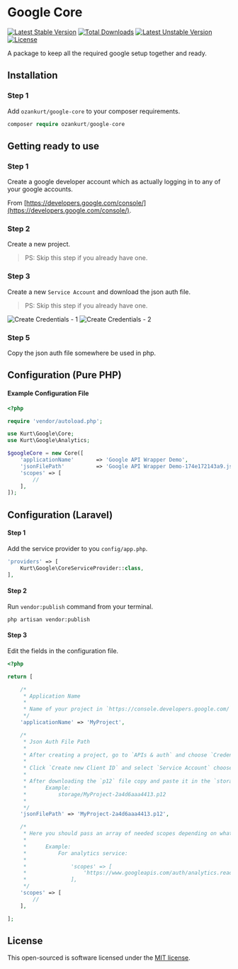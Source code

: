 # Google Core

[![Latest Stable Version](https://poser.pugx.org/ozankurt/google-core/v/stable)](https://packagist.org/packages/ozankurt/google-core) [![Total Downloads](https://poser.pugx.org/ozankurt/google-core/downloads)](https://packagist.org/packages/ozankurt/google-core) [![Latest Unstable Version](https://poser.pugx.org/ozankurt/google-core/v/unstable)](https://packagist.org/packages/ozankurt/google-core) [![License](https://poser.pugx.org/ozankurt/google-core/license)](https://packagist.org/packages/ozankurt/google-core)

A package to keep all the required google setup together and ready.

## Installation

### Step 1
Add `ozankurt/google-core` to your composer requirements.

```php
composer require ozankurt/google-core
```

## Getting ready to use

### Step 1

Create a google developer account which as actually logging in to any of your google accounts.

From [https://developers.google.com/console/](https://developers.google.com/console/).

### Step 2

Create a new project.

> PS: Skip this step if you already have one.

### Step 3

Create a new `Service Account` and download the json auth file.

> PS: Skip this step if you already have one.

![Create Credentials - 1](http://i.imgur.com/cq5faRV.png)
![Create Credentials - 2](http://i.imgur.com/3SKns9X.png)

### Step 5

Copy the json auth file somewhere be used in php.

## Configuration (Pure PHP)

#### Example Configuration File

```php
<?php

require 'vendor/autoload.php';

use Kurt\Google\Core;
use Kurt\Google\Analytics;

$googleCore = new Core([
    'applicationName'       => 'Google API Wrapper Demo',
    'jsonFilePath'          => 'Google API Wrapper Demo-174e172143a9.json',
    'scopes' => [
        // 
    ],
]);
```

## Configuration (Laravel)

#### Step 1

Add the service provider to you `config/app.php`.

```php
'providers' => [
    Kurt\Google\CoreServiceProvider::class,
],
```

#### Step 2

Run `vendor:publish` command from your terminal.

```
php artisan vendor:publish
```

#### Step 3

Edit the fields in the configuration file.

```php
<?php

return [

    /*
     * Application Name
     *
     * Name of your project in `https://console.developers.google.com/`.
     */
    'applicationName' => 'MyProject',

    /*
     * Json Auth File Path
     *
     * After creating a project, go to `APIs & auth` and choose `Credentials` section.
     * 
     * Click `Create new Client ID` and select `Service Account` choose `P12` as the `Key Type`.
     *
     * After downloading the `p12` file copy and paste it in the `storage` directory.
     * 		Example:
     * 			storage/MyProject-2a4d6aaa4413.p12
     * 
     */
    'jsonFilePath' => 'MyProject-2a4d6aaa4413.p12',

    /*
     * Here you should pass an array of needed scopes depending on what service you will be using.
     *
     * 		Example:
     * 			For analytics service:
     * 			
     * 				'scopes' => [
     *					'https://www.googleapis.com/auth/analytics.readonly',
     *				],
     */
    'scopes' => [
        //
    ],

];

```

## License

This open-sourced is software licensed under the [MIT license](http://opensource.org/licenses/MIT).

